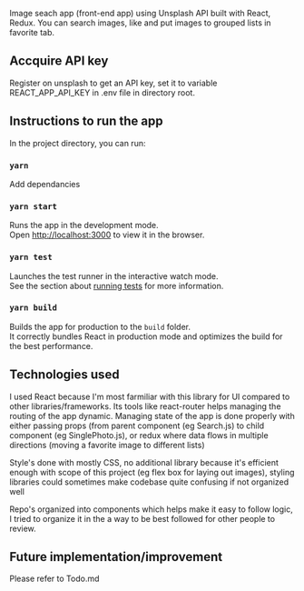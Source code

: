 Image seach app (front-end app) using Unsplash API built with React, Redux.
You can search images, like and put images to grouped lists in favorite tab.

## Accquire API key

Register on unsplash to get an API key, set it to variable REACT_APP_API_KEY in .env file in directory root.

## Instructions to run the app

In the project directory, you can run:

### `yarn`

Add dependancies 

### `yarn start`

Runs the app in the development mode.<br />
Open [http://localhost:3000](http://localhost:3000) to view it in the browser.

### `yarn test`

Launches the test runner in the interactive watch mode.<br />
See the section about [running tests](https://facebook.github.io/create-react-app/docs/running-tests) for more information.

### `yarn build`

Builds the app for production to the `build` folder.<br />
It correctly bundles React in production mode and optimizes the build for the best performance.

## Technologies used

I used React because I'm most farmiliar with this library for UI compared to other libraries/frameworks. Its tools like react-router helps managing the routing of the app dynamic. Managing state of the app is done properly with either passing props (from parent component (eg Search.js) to child component (eg SinglePhoto.js), or redux where data flows in multiple directions (moving a favorite image to different lists)

Style's done with mostly CSS, no additional library because it's efficient enough with scope of this project (eg flex box for laying out images), styling libraries could sometimes make codebase quite confusing if not organized well

Repo's organized into components which helps make it easy to follow logic, I tried to organize it in the a way to be best followed for other people to review.

## Future implementation/improvement

Please refer to Todo.md
